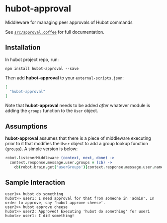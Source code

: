 # hubot-approval

Middleware for managing peer approvals of Hubot commands

See [`src/approval.coffee`](src/approval.coffee) for full documentation.

## Installation

In hubot project repo, run:

`npm install hubot-approval --save`

Then add **hubot-approval** to your `external-scripts.json`:

```json
[
  "hubot-approval"
]
```

Note that **hubot-approval** needs to be added *after* whatever module is adding the `groups` function to the `User` object.

## Assumptions

**hubot-approval** assumes that there is a piece of middleware executing prior to it that modifies the `User` object to add a group lookup function (`groups`). A simple version is below:

```coffeescript
robot.listenerMiddleware (context, next, done) ->
  context.response.message.user.groups = (cb) ->
    cb(robot.brain.get('userGroups')[context.response.message.user.name] or [])
```

## Sample Interaction

```
user1>> hubot do something
hubot>> user1: I need approval for that from someone in 'admin'. In order to approve, say 'hubot approve cheese'.
user2>> hubot approve cheese
hubot>> user2: Approved! Executing 'hubot do something' for user1
hubot>> user1: I did something!
```
